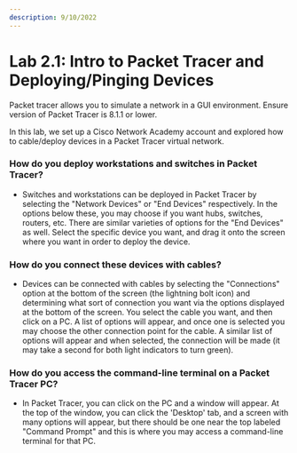```yaml
---
description: 9/10/2022
---
```


# Lab 2.1: Intro to Packet Tracer and Deploying/Pinging Devices

Packet tracer allows you to simulate a network in a GUI environment. Ensure version of Packet Tracer is 8.1.1 or lower.

In this lab, we set up a Cisco Network Academy account and explored how to cable/deploy devices in a Packet Tracer virtual network.&#x20;

### How do you deploy workstations and switches in Packet Tracer?

* Switches and workstations can be deployed in Packet Tracer by selecting the "Network Devices" or "End Devices" respectively. In the options below these, you may choose if you want hubs, switches, routers, etc. There are similar varieties of options for the "End Devices" as well. Select the specific device you want, and drag it onto the screen where you want in order to deploy the device.&#x20;

### How do you connect these devices with cables?

* Devices can be connected with cables by selecting the "Connections" option at the bottom of the screen (the lightning bolt icon) and determining what sort of connection you want via the options displayed at the bottom of the screen. You select the cable you want, and then click on a PC. A list of options will appear, and once one is selected you may choose the other connection point for the cable. A similar list of options will appear and when selected, the connection will be made (it may take a second for both light indicators to turn green).&#x20;

### How do you access the command-line terminal on a Packet Tracer PC?

* In Packet Tracer, you can click on the PC and a window will appear. At the top of the window, you can click the 'Desktop' tab, and a screen with many options will appear, but there should be one near the top labeled "Command Prompt" and this is where you may access a command-line terminal for that PC.
